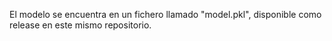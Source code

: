 El modelo se encuentra en un fichero llamado "model.pkl", disponible como release en este mismo repositorio.
